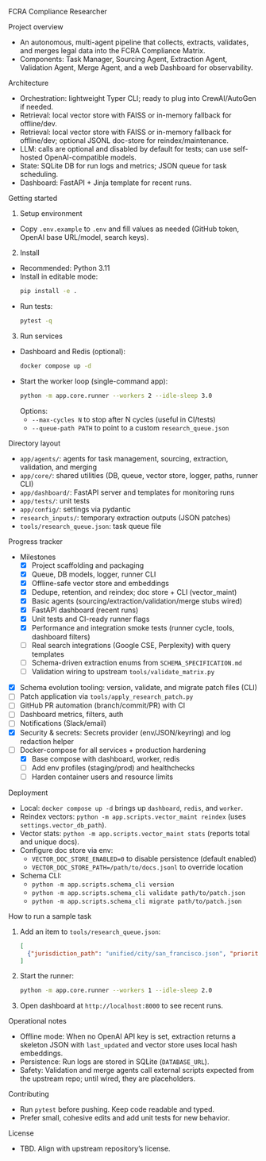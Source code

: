 FCRA Compliance Researcher

Project overview
- An autonomous, multi-agent pipeline that collects, extracts, validates, and merges legal data into the FCRA Compliance Matrix.
- Components: Task Manager, Sourcing Agent, Extraction Agent, Validation Agent, Merge Agent, and a web Dashboard for observability.

Architecture
- Orchestration: lightweight Typer CLI; ready to plug into CrewAI/AutoGen if needed.
- Retrieval: local vector store with FAISS or in-memory fallback for offline/dev.
 - Retrieval: local vector store with FAISS or in-memory fallback for offline/dev; optional JSONL doc-store for reindex/maintenance.
- LLM: calls are optional and disabled by default for tests; can use self-hosted OpenAI-compatible models.
- State: SQLite DB for run logs and metrics; JSON queue for task scheduling.
- Dashboard: FastAPI + Jinja template for recent runs.

Getting started
1) Setup environment
- Copy `.env.example` to `.env` and fill values as needed (GitHub token, OpenAI base URL/model, search keys).

2) Install
- Recommended: Python 3.11
- Install in editable mode:
  ```bash
  pip install -e .
  ```
- Run tests:
  ```bash
  pytest -q
  ```

3) Run services
- Dashboard and Redis (optional):
  ```bash
  docker compose up -d
  ```
- Start the worker loop (single-command app):
  ```bash
  python -m app.core.runner --workers 2 --idle-sleep 3.0
  ```
  Options:
  - `--max-cycles N` to stop after N cycles (useful in CI/tests)
  - `--queue-path PATH` to point to a custom `research_queue.json`

Directory layout
- `app/agents/`: agents for task management, sourcing, extraction, validation, and merging
- `app/core/`: shared utilities (DB, queue, vector store, logger, paths, runner CLI)
- `app/dashboard/`: FastAPI server and templates for monitoring runs
- `app/tests/`: unit tests
- `app/config/`: settings via pydantic
- `research_inputs/`: temporary extraction outputs (JSON patches)
- `tools/research_queue.json`: task queue file

Progress tracker
- Milestones
  - [x] Project scaffolding and packaging
  - [x] Queue, DB models, logger, runner CLI
  - [x] Offline-safe vector store and embeddings
  - [x] Dedupe, retention, and reindex; doc store + CLI (vector_maint)
  - [x] Basic agents (sourcing/extraction/validation/merge stubs wired)
  - [x] FastAPI dashboard (recent runs)
  - [x] Unit tests and CI-ready runner flags
  - [x] Performance and integration smoke tests (runner cycle, tools, dashboard filters)
  - [ ] Real search integrations (Google CSE, Perplexity) with query templates
  - [ ] Schema-driven extraction enums from `SCHEMA_SPECIFICATION.md`
  - [ ] Validation wiring to upstream `tools/validate_matrix.py`
 - [x] Schema evolution tooling: version, validate, and migrate patch files (CLI)
  - [ ] Patch application via `tools/apply_research_patch.py`
  - [ ] GitHub PR automation (branch/commit/PR) with CI
  - [ ] Dashboard metrics, filters, auth
  - [ ] Notifications (Slack/email)
  - [x] Security & secrets: Secrets provider (env/JSON/keyring) and log redaction helper
- [ ] Docker-compose for all services + production hardening
  - [x] Base compose with dashboard, worker, redis
  - [ ] Add env profiles (staging/prod) and healthchecks
  - [ ] Harden container users and resource limits

Deployment
- Local: `docker compose up -d` brings up `dashboard`, `redis`, and `worker`.
- Reindex vectors: `python -m app.scripts.vector_maint reindex` (uses `settings.vector_db_path`).
- Vector stats: `python -m app.scripts.vector_maint stats` (reports total and unique docs).
- Configure doc store via env:
  - `VECTOR_DOC_STORE_ENABLED=0` to disable persistence (default enabled)
  - `VECTOR_DOC_STORE_PATH=/path/to/docs.jsonl` to override location
 - Schema CLI:
   - `python -m app.scripts.schema_cli version`
   - `python -m app.scripts.schema_cli validate path/to/patch.json`
   - `python -m app.scripts.schema_cli migrate path/to/patch.json`

How to run a sample task
1) Add an item to `tools/research_queue.json`:
   ```json
   [
     {"jurisdiction_path": "unified/city/san_francisco.json", "priority": 5}
   ]
   ```
2) Start the runner:
   ```bash
   python -m app.core.runner --workers 1 --idle-sleep 2.0
   ```
3) Open dashboard at `http://localhost:8000` to see recent runs.

Operational notes
- Offline mode: When no OpenAI API key is set, extraction returns a skeleton JSON with `last_updated` and vector store uses local hash embeddings.
- Persistence: Run logs are stored in SQLite (`DATABASE_URL`).
- Safety: Validation and merge agents call external scripts expected from the upstream repo; until wired, they are placeholders.

Contributing
- Run `pytest` before pushing. Keep code readable and typed.
- Prefer small, cohesive edits and add unit tests for new behavior.

License
- TBD. Align with upstream repository’s license.
